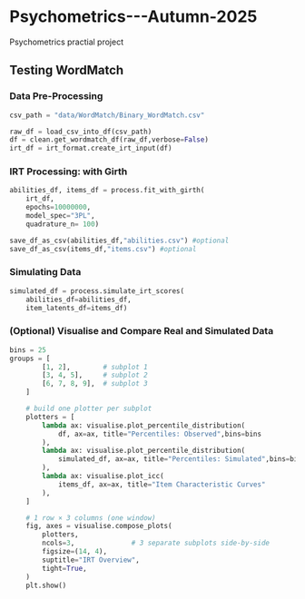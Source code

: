 # Psychometrics---Autumn-2025
 Psychometrics practial project 

## Testing WordMatch

### Data Pre-Processing

```python
csv_path = "data/WordMatch/Binary_WordMatch.csv"

raw_df = load_csv_into_df(csv_path)
df = clean.get_wordmatch_df(raw_df,verbose=False)
irt_df = irt_format.create_irt_input(df)
```

### IRT Processing: with Girth
```python
abilities_df, items_df = process.fit_with_girth(
    irt_df,
    epochs=10000000,
    model_spec="3PL",
    quadrature_n= 100)

save_df_as_csv(abilities_df,"abilities.csv") #optional
save_df_as_csv(items_df,"items.csv") #optional
```

### Simulating Data
```python
simulated_df = process.simulate_irt_scores(
    abilities_df=abilities_df,
    item_latents_df=items_df) 
```

### (Optional) Visualise and Compare Real and Simulated Data
```python
bins = 25
groups = [
        [1, 2],        # subplot 1
        [3, 4, 5],     # subplot 2
        [6, 7, 8, 9],  # subplot 3
    ]

    # build one plotter per subplot
    plotters = [
        lambda ax: visualise.plot_percentile_distribution(
            df, ax=ax, title="Percentiles: Observed",bins=bins
        ),
        lambda ax: visualise.plot_percentile_distribution(
            simulated_df, ax=ax, title="Percentiles: Simulated",bins=bins
        ),
        lambda ax: visualise.plot_icc(
            items_df, ax=ax, title="Item Characteristic Curves"
        ),
    ]

    # 1 row × 3 columns (one window)
    fig, axes = visualise.compose_plots(
        plotters,
        ncols=3,              # 3 separate subplots side-by-side
        figsize=(14, 4),
        suptitle="IRT Overview",
        tight=True,
    )
    plt.show()
```
    

